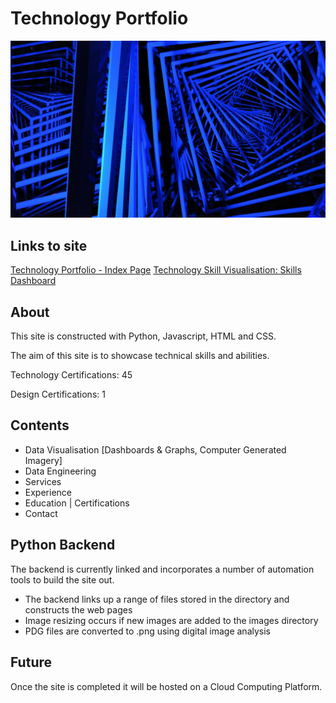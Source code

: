 
# Technology Portfolio
![Silvertine Logo](https://github.com/J456367/J456367.skillsdashboard/blob/main/img_files/render_01_small.jpg)

## Links to site
[Technology Portfolio - Index Page](https://j456367.github.io/J456367.skillsdashboard/)
[Technology Skill Visualisation: Skills Dashboard](https://j456367.github.io/J456367.skillsdashboard/skill_dashboard.html)

## About
This site is constructed with Python, Javascript, HTML and CSS.

The aim of this site is to showcase technical skills and abilities.

Technology Certifications: 45

Design Certifications: 1

## Contents 
- Data Visualisation [Dashboards & Graphs, Computer Generated Imagery]
- Data Engineering
- Services
- Experience
- Education | Certifications
- Contact

## Python Backend
The backend is currently linked and incorporates a number of automation tools to build the site out.
- The backend links up a range of files stored in the directory and constructs the web pages
- Image resizing occurs if new images are added to the images directory
- PDG files are converted to .png using digital image analysis 

## Future
Once the site is completed it will be hosted on a Cloud Computing Platform.


